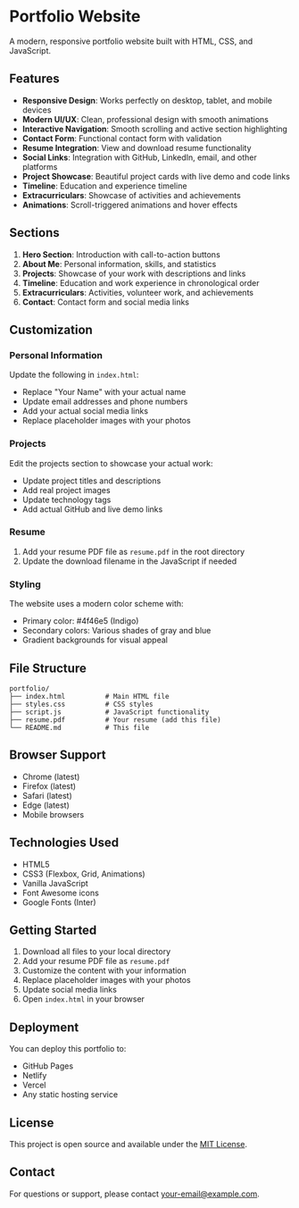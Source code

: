 # Portfolio Website

A modern, responsive portfolio website built with HTML, CSS, and JavaScript.

## Features

- **Responsive Design**: Works perfectly on desktop, tablet, and mobile devices
- **Modern UI/UX**: Clean, professional design with smooth animations
- **Interactive Navigation**: Smooth scrolling and active section highlighting
- **Contact Form**: Functional contact form with validation
- **Resume Integration**: View and download resume functionality
- **Social Links**: Integration with GitHub, LinkedIn, email, and other platforms
- **Project Showcase**: Beautiful project cards with live demo and code links
- **Timeline**: Education and experience timeline
- **Extracurriculars**: Showcase of activities and achievements
- **Animations**: Scroll-triggered animations and hover effects

## Sections

1. **Hero Section**: Introduction with call-to-action buttons
2. **About Me**: Personal information, skills, and statistics
3. **Projects**: Showcase of your work with descriptions and links
4. **Timeline**: Education and work experience in chronological order
5. **Extracurriculars**: Activities, volunteer work, and achievements
6. **Contact**: Contact form and social media links

## Customization

### Personal Information
Update the following in `index.html`:
- Replace "Your Name" with your actual name
- Update email addresses and phone numbers
- Add your actual social media links
- Replace placeholder images with your photos

### Projects
Edit the projects section to showcase your actual work:
- Update project titles and descriptions
- Add real project images
- Update technology tags
- Add actual GitHub and live demo links

### Resume
1. Add your resume PDF file as `resume.pdf` in the root directory
2. Update the download filename in the JavaScript if needed

### Styling
The website uses a modern color scheme with:
- Primary color: #4f46e5 (Indigo)
- Secondary colors: Various shades of gray and blue
- Gradient backgrounds for visual appeal

## File Structure

```
portfolio/
├── index.html          # Main HTML file
├── styles.css          # CSS styles
├── script.js           # JavaScript functionality
├── resume.pdf          # Your resume (add this file)
└── README.md           # This file
```

## Browser Support

- Chrome (latest)
- Firefox (latest)
- Safari (latest)
- Edge (latest)
- Mobile browsers

## Technologies Used

- HTML5
- CSS3 (Flexbox, Grid, Animations)
- Vanilla JavaScript
- Font Awesome icons
- Google Fonts (Inter)

## Getting Started

1. Download all files to your local directory
2. Add your resume PDF file as `resume.pdf`
3. Customize the content with your information
4. Replace placeholder images with your photos
5. Update social media links
6. Open `index.html` in your browser

## Deployment

You can deploy this portfolio to:
- GitHub Pages
- Netlify
- Vercel
- Any static hosting service

## License

This project is open source and available under the [MIT License](LICENSE).

## Contact

For questions or support, please contact [your-email@example.com](mailto:your-email@example.com).
